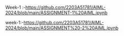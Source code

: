 Week-1 :-https://github.com/2203A51781/AIML-2024/blob/main/ASSIGNMENT-1%20AIML.ipynb

week-1:-https://github.com/2203A51781/AIML-2024/blob/main/ASSIGNMENT%20-2%20AIML.ipynb


